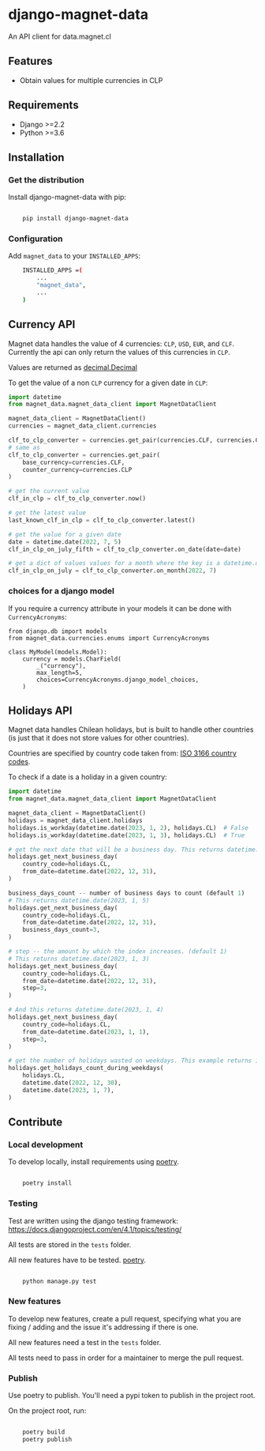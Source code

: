 # django-magnet-data
An API client for data.magnet.cl

## Features

-   Obtain values for multiple currencies in CLP

## Requirements

-   Django >=2.2
-   Python >=3.6

## Installation

### Get the distribution

Install django-magnet-data with pip:
```bash

    pip install django-magnet-data
```

### Configuration

Add `magnet_data` to your `INSTALLED_APPS`:
```bash
    INSTALLED_APPS =(
        ...
        "magnet_data",
        ...
    )
```

## Currency API

Magnet data handles the value of 4 currencies: `CLP`, `USD`, `EUR`, and `CLF`. Currently the api can only return the values of this currencies in `CLP`.

Values are returned as [decimal.Decimal](https://docs.python.org/3/library/decimal.html "decimal.Decimal")

To get the value of a non  `CLP` currency for a given date in  `CLP`:

``` python
import datetime
from magnet_data.magnet_data_client import MagnetDataClient

magnet_data_client = MagnetDataClient()
currencies = magnet_data_client.currencies

clf_to_clp_converter = currencies.get_pair(currencies.CLF, currencies.CLP)
# same as
clf_to_clp_converter = currencies.get_pair(
    base_currency=currencies.CLF, 
    counter_currency=currencies.CLP
)

# get the current value
clf_in_clp = clf_to_clp_converter.now()

# get the latest value
last_known_clf_in_clp = clf_to_clp_converter.latest()

# get the value for a given date
date = datetime.date(2022, 7, 5)
clf_in_clp_on_july_fifth = clf_to_clp_converter.on_date(date=date)

# get a dict of values values for a month where the key is a datetime.date
clf_in_clp_on_july = clf_to_clp_converter.on_month(2022, 7)
```

### choices for a django model

If you require a currency attribute in your models it can be done with
`CurrencyAcronyms`:

```
from django.db import models
from magnet_data.currencies.enums import CurrencyAcronyms

class MyModel(models.Model):
    currency = models.CharField(
        _("currency"),
        max_length=5,
        choices=CurrencyAcronyms.django_model_choices,
    )

```

## Holidays API

Magnet data handles Chilean holidays, but is built to handle other countries
(is just that it does not store values for other countries).

Countries are specified by country code taken from: [ISO 3166 country codes](https://en.wikipedia.org/wiki/List_of_ISO_3166_country_codes).

To check if a date is a holiday in a given country:

``` python
import datetime
from magnet_data.magnet_data_client import MagnetDataClient

magnet_data_client = MagnetDataClient()
holidays = magnet_data_client.holidays
holidays.is_workday(datetime.date(2023, 1, 2), holidays.CL)  # False
holidays.is_workday(datetime.date(2023, 1, 3), holidays.CL)  # True

# get the next date that will be a business day. This returns datetime.date(2023, 1, 3)
holidays.get_next_business_day(
    country_code=holidays.CL,
    from_date=datetime.date(2022, 12, 31),
)

business_days_count -- number of business days to count (default 1)
# This returns datetime.date(2023, 1, 5)
holidays.get_next_business_day(
    country_code=holidays.CL,
    from_date=datetime.date(2022, 12, 31),
    business_days_count=3,
)

# step -- the amount by which the index increases. (default 1)
# This returns datetime.date(2023, 1, 3)
holidays.get_next_business_day(
    country_code=holidays.CL,
    from_date=datetime.date(2022, 12, 31),
    step=3,
)

# And this returns datetime.date(2023, 1, 4)
holidays.get_next_business_day(
    country_code=holidays.CL,
    from_date=datetime.date(2023, 1, 1),
    step=3,
)

# get the number of holidays wasted on weekdays. This example returns 1
holidays.get_holidays_count_during_weekdays(
    holidays.CL,
    datetime.date(2022, 12, 30),
    datetime.date(2023, 1, 7),
)
```

## Contribute

### Local development

To develop locally, install requirements using
[poetry](https://python-poetry.org/).

```bash

    poetry install
```

### Testing

Test are written using the django testing framework: https://docs.djangoproject.com/en/4.1/topics/testing/

All tests are stored in the `tests` folder.

All new features have to be tested.
[poetry](https://python-poetry.org/).

```bash

    python manage.py test
```


### New features

To develop new features, create a pull request, specifying what you are
fixing / adding and the issue it's addressing if there is one.

All new features need a test in the `tests` folder.

All tests need to pass in order for a maintainer to merge the pull request.


### Publish

Use poetry to publish. You'll need a pypi token to publish in the project
root.

On the project root, run:

```bash

    poetry build
    poetry publish
```
